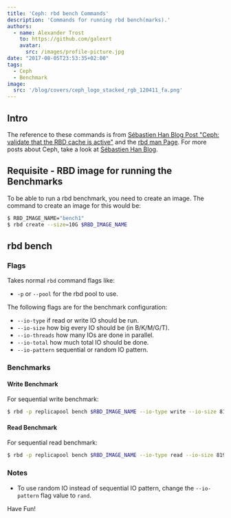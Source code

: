 ```yaml
---
title: 'Ceph: rbd bench Commands'
description: 'Commands for running rbd bench(marks).'
authors:
  - name: Alexander Trost
    to: https://github.com/galexrt
    avatar:
      src: /images/profile-picture.jpg
date: "2017-08-05T23:53:35+02:00"
tags:
  - Ceph
  - Benchmark
image:
  src: '/blog/covers/ceph_logo_stacked_rgb_120411_fa.png'
---
```


## Intro

The reference to these commands is from [Sébastien Han Blog Post "Ceph: validate that the RBD cache is active"](https://www.sebastien-han.fr/blog/2015/09/02/ceph-validate-that-the-rbd-cache-is-active/) and the [rbd man Page](http://docs.ceph.com/docs/jewel/man/8/rbd/).
For more posts about Ceph, take a look at [Sébastien Han Blog](https://www.sebastien-han.fr/).

## Requisite - RBD image for running the Benchmarks

To be able to run a rbd benchmark, you need to create an image.
The command to create an image for this would be:

```bash
$ RBD_IMAGE_NAME="bench1"
$ rbd create --size=10G $RBD_IMAGE_NAME
```

## rbd bench

### Flags

Takes normal `rbd` command flags like:

* `-p` or `--pool` for the rbd pool to use.

The following flags are for the benchmark configuration:

* `--io-type` if read or write IO should be run.
* `--io-size` how big every IO should be (in B/K/M/G/T).
* `--io-threads` how many IOs are done in parallel.
* `--io-total` how much total IO should be done.
* `--io-pattern` sequential or random IO pattern.

### Benchmarks

#### Write Benchmark

For sequential write benchmark:

```bash
$ rbd -p replicapool bench $RBD_IMAGE_NAME --io-type write --io-size 8192 --io-threads 256 --io-total 10G --io-pattern seq
```

#### Read Benchmark

For sequential read benchmark:

```bash
$ rbd -p replicapool bench $RBD_IMAGE_NAME --io-type read --io-size 8192 --io-threads 256 --io-total 10G --io-pattern seq
```


### Notes

* To use random IO instead of sequential IO pattern, change the `--io-pattern` flag value to `rand`.

Have Fun!
